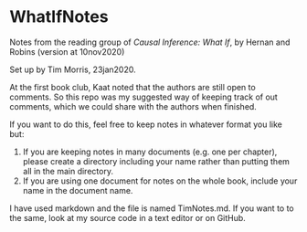 # WhatIfNotes
Notes from the reading group of *Causal Inference: What If*, by Hernan and Robins (version at 10nov2020)

Set up by Tim Morris, 23jan2020.

At the first book club, Kaat noted that the authors are still open to comments. So this repo was my suggested way of keeping track of out comments, which we could share with the authors when finished.

If you want to do this, feel free to keep notes in whatever format you like but:
1. If you are keeping notes in many documents (e.g. one per chapter), please create a directory including your name rather than putting them all in the main directory.
1. If you are using one document for notes on the whole book, include your name in the document name.

I have used markdown and the file is named TimNotes.md. If you want to to the same, look at my source code in a text editor or on GitHub.
